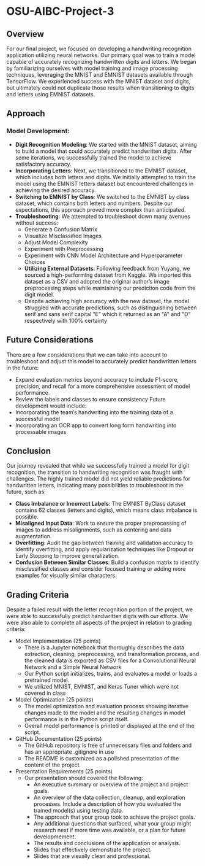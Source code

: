 # OSU-AIBC-Project-3
## Overview
For our final project, we focused on developing a handwriting recognition application utilizing neural networks. Our primary goal was to train a model capable of accurately recognizing handwritten digits and letters. We began by familiarizing ourselves with model training and image processing techniques, leveraging the MNIST and EMNIST datasets available through TensorFlow. We experienced success with the MNIST dataset and digits, but ultimately could not duplicate those results when transitioning to digits and letters using EMNIST datasets.

## Approach
### Model Development:
- **Digit Recognition Modeling**: We started with the MNIST dataset, aiming to build a model that could accurately predict handwritten digits. After some iterations, we successfully trained the model to achieve satisfactory accuracy.
- **Incorporating Letters**: Next, we transitioned to the EMNIST dataset, which includes both letters and digits. We initially attempted to train the model using the EMNIST letters dataset but encountered challenges in achieving the desired accuracy.
- **Switching to EMNIST by Class**: We switched to the EMNIST by class dataset, which contains both letters and numbers. Despite our expectations, this approach proved more complex than anticipated.
- **Troubleshooting**: We attempted to troubleshoot down many avenues without success:
  * Generate a Confusion Matrix
  * Visualize Misclassified Images
  * Adjust Model Complexity
  * Experiment with Preprocessing
  * Experiment with CNN Model Architecture and Hyperparameter Choices
  - **Utilizing External Datasets**: Following feedback from Yuyang, we sourced a high-performing dataset from Kaggle. We imported this dataset as a CSV and adopted the original author’s image preprocessing steps while maintaining our prediction code from the digit model.
  * Despite achieving high accuracy with the new dataset, the model struggled with accurate predictions, such as distinguishing between serif and sans serif capital “E” which it returned as an "A" and "D" respectively with 100% certainty

## Future Considerations
There are a few considerations that we can take into account to troubleshoot and adjust this model to accurately predict handwritten letters in the future:
* Expand evaluation metrics beyond accuracy to include F1-score, precision, and recall for a more comprehensive assessment of model performance.
* Review the labels and classes to ensure consistency
Future development would include: 
* Incorporating the team’s handwriting into the training data of a successful model
* Incorporating an OCR app to convert long form handwriting into processable images

## Conclusion
Our journey revealed that while we successfully trained a model for digit recognition, the transition to handwriting recognition was fraught with challenges. The highly trained model did not yield reliable predictions for handwritten letters, indicating many possibilities to troubleshoot in the future, such as:
* **Class Imbalance or Incorrect Labels**: The EMNIST ByClass dataset contains 62 classes (letters and digits), which means class imbalance is possible. 
* **Misaligned Input Data**: Work to ensure the proper preprocessing of images to address misalignments, such as centering and data augmentation.
* **Overfitting**: Audit the gap between training and validation accuracy to identify overfitting, and apply regularization techniques like Dropout or Early Stopping to improve generalization.
* **Confusion Between Similar Classes**: Build a confusion matrix to identify misclassified classes and consider focused training or adding more examples for visually similar characters.

## Grading Criteria
Despite a failed result with the letter recognition portion of the project, we were able to successfully predict handwritten digits with our efforts. We were also able to complete all aspects of the project in relation to grading criteria:
* Model Implementation (25 points)
  * There is a Jupyter notebook that thoroughly describes the data extraction, cleaning, preprocessing, and transformation process, and the cleaned data is exported as CSV files for a Convolutional Neural Network and a Simple Neural Network
  * Our Python script initializes, trains, and evaluates a model or loads a pretrained model.
  * We utilized MNIST, EMNIST, and Keras Tuner which were not covered in class
* Model Optimization (25 points)
  * The model optimization and evaluation process showing iterative changes made to the model and the resulting changes in model performance is in the Python script itself.
  * Overall model performance is printed or displayed at the end of the script.
* GitHub Documentation (25 points)
  * The GitHub repository is free of unnecessary files and folders and has an appropriate .gitignore in use
  * The README is customized as a polished presentation of the content of the project.
* Presentation Requirements (25 points)
  * Our presentation should covered the following:
    * An executive summary or overview of the project and project goals.
    * An overview of the data collection, cleanup, and exploration processes. Include a description of how you evaluated the trained model(s) using testing data.
    * The approach that your group took to achieve the project goals.
    * Any additional questions that surfaced, what your group might research next if more time was available, or a plan for future developmement.
    * The results and conclusions of the application or analysis.
    * Slides that effectively demonstrate the project.
    * Slides that are visually clean and professional.